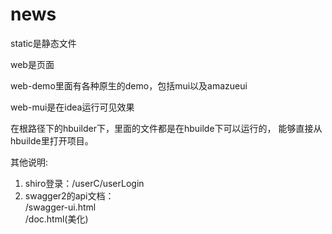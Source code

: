 # news


static是静态文件

web是页面

web-demo里面有各种原生的demo，包括mui以及amazueui

web-mui是在idea运行可见效果

在根路径下的hbuilder下，里面的文件都是在hbuilde下可以运行的，
能够直接从hbuilde里打开项目。

其他说明:
1. shiro登录：/userC/userLogin
2. swagger2的api文档： <br/>
/swagger-ui.html <br/>
/doc.html(美化)